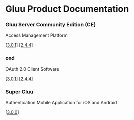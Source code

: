 # Gluu Product Documentation

### Gluu Server Community Edition (CE) 
Access Management Platform
		
<!--[[3.0.2](./ce/3.0.2)]--> 
[[3.0.1](./ce/3.0.1)] 	[[2.4.4](./ce/2.4.4)]


### oxd 
OAuth 2.0 Client Software

[[3.0.1](./oxd/3.0.1)]  [[2.4.4](./oxd/2.4.4)]


### Super Gluu 
Authentication Mobile Application for iOS and Android

[[3.0.0](./supergluu/3.0.0)]
